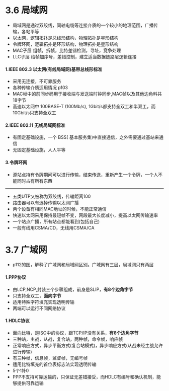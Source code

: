 # 3.6 局域网

* 局域网是通过双绞线，同轴电缆等连接介质的一个较小的地理范围，广播传输，各站平等
* 以太网，逻辑拓扑是总线形结构，物理拓扑是星形结构
* 令牌环网，逻辑拓扑是环形结构，物理拓扑是星形结构
* MAC子层 组帧，拆帧，比特差错检测，寻址，竞争处理
* LLC子层 给帧加序号，差错控制，建立适当数据链路层逻辑连接

#### 1.IEEE 802.3 以太网(有线局域网)基带总线形标准

* 采用无连接，不可靠服务
* 各种传输介质适用情况 p103
* MAC帧中的前同步码用于接收端与发送端时钟同步,MAC帧以及其他边角料共18字节
* 高速以太网中 100BASE-T (100Mb/s), 1Gbit/s都支持全双工和半双工，而10Gbit/s只支持全双工

#### 2.IEEE 802.11 无线局域网标准

* 有固定基础设施，一个 BSS( 基本服务集)中直接通信，之外需要通过基站来通信
* 无固定基础设施，人人平等

#### 3.令牌环网

* 源站点持有令牌期间可以进行传输，结束传送，重新产生一个令牌，一个人不能同时占有所有东西


***

* 五类UTP又被称为双绞线，传输距离100
* 路由器可以有选择传输以太网广播
* 两个设备有相同MAC地址的时候，不能正常通信
* 快速以太网采用保持最短帧不变，网段最大长度减小，提高以太网传输速率
* 一个站点广播，所有站点都能看到(包括自己)
* 一般有线用CSMA/CD，无线用CSMA/CA





# 3.7 广域网

* p112的图，解释了广域网和局域网区别。广域网有三层，局域网只有两层

#### 1.PPP协议

* 由LCP,NCP,封装三个步骤组成，前身是SLIP，**有8个边角字节**
* 只支持全双工，**面向字节**
* 适用特殊字符填充实现透明传输
* 两端可以运行不同网络协议

#### 1.HDLC协议

* 面向比特，是ISO中的协议，跟TCP/IP没有关系，**有6个边角字节**
* 三种站，主战，从战，复合站，两种帧，命令帧，响应帧
* 正常响应方式，异步平衡方式(复合站模式)，异步响应方式(从战未经主战允许进行传输)
* 有三种帧，信息帧，监督帧，无编号帧
* 适用比特填充的首位表标志法实现透明传输
* 5个1补0
* PPP不支持可靠运输的，只保证无差错接受，而HDLC有编号和确认机制，能够提供可靠运输